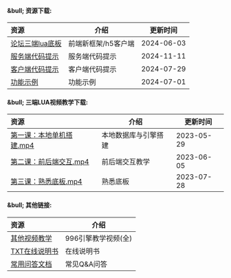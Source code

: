 

#### &amp;bull; 资源下载:

|资源|介绍|更新时间|
|:----|-----|-----|
|[论坛三端lua底板](http://engine-doc.996m2.com/server/index.php?s=/api/attachment/visitFile&amp;sign=8a0097964b52142fe3ae0a32f18aedad "[单机演示服_24_0603.zip")|前端新框架/h5客户端|2024-06-03|
|[服务端代码提示](http://engine-doc.996m2.com/server/index.php?s=/api/attachment/visitFile&amp;sign=10056cc243b55464b8412a97b1e762a2 "[服务端代码提示[24.1111].rar")|服务端代码提示|2024-11-11|
|[客户端代码提示](http://engine-doc.996m2.com/server/index.php?s=/api/attachment/visitFile&amp;sign=6574fb7ff3d46bcba817aedcb0469f68 "[客户端代码提示[24.0729].zip")|客户端代码提示|2024-07-29|
|[功能示例](http://engine-doc.996m2.com/web/#/22/1357 "前端教学链接")|功能示例|2024-07-01|

#### &amp;bull; 三端LUA视频教学下载:

|资源|介绍|更新时间|
|:----|-----|-----|
|[第一课：本地单机搭建.mp4](http://engine-doc.996m2.com/server/index.php?s=/api/attachment/visitFile&amp;sign=03d664e2a3e7cac1dff74984af6ebee8 "lua本地单机架设教程.mp4")|本地数据库与引擎搭建|2023-05-29|
|[第二课：前后端交互.mp4](http://engine-doc.996m2.com/server/index.php?s=/api/attachment/visitFile&amp;sign=4f54fc3b14a270cc8d424d0f051acdf2 "前后端交互.mp4")|前后端交互教学|2023-06-05|
|[第三课：熟悉底板.mp4](http://engine-doc.996m2.com/server/index.php?s=/api/attachment/visitFile&amp;sign=d86720de966497351d1e7cd8052cc127 "熟悉底板.mp4")|熟悉底板|2023-07-28|

#### &amp;bull; 其他链接:

|资源|介绍|
|:----|-----|
|[其他视频教学](http://engine-doc.996m2.com/web/#/38/4981 "其他视频教学")|996引擎教学视频(全)|
|[TXT在线说明书](http://video-help.hgtny.cn:9999/shipin/web/index.html "TXT在线说明书")|在线说明书|
|[常用问答文档](http://engine-doc.996m2.com/web/#/42/5721 "常用问答文档")|常见Q&amp;A问答|
